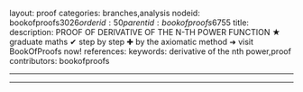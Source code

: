 layout: proof
categories: branches,analysis
nodeid: bookofproofs$3026
orderid: 50
parentid: bookofproofs$6755
title: 
description: PROOF OF DERIVATIVE OF THE N-TH POWER FUNCTION &#9733; graduate maths &#10004; step by step &#10010; by the axiomatic method &#10140; visit BookOfProofs now!
references: 
keywords: derivative of the nth power,proof
contributors: bookofproofs

---


---
